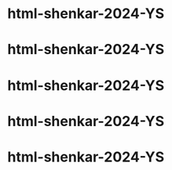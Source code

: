 # html-shenkar-2024-YS
# html-shenkar-2024-YS
# html-shenkar-2024-YS
# html-shenkar-2024-YS
# html-shenkar-2024-YS
